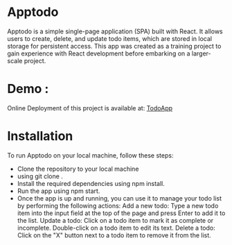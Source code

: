 # Apptodo

Apptodo is a simple single-page application (SPA) built with React. It allows users to create, delete, and update todo items, which are stored in local storage for persistent access. This app was created as a training project to gain experience with React development before embarking on a larger-scale project.


# Demo :

Online Deployment of this project is available at:    [TodoApp](https://tarek666666.github.io/todo-app-react/) <br>


# Installation

To run Apptodo on your local machine, follow these steps:

- Clone the repository to your local machine
- using git clone <repo url>.
- Install the required dependencies using npm install.
- Run the app using npm start.
- Once the app is up and running, you can use it to manage your todo list by performing the following actions:
Add a new todo: Type a new todo item into the input field at the top of the page and press Enter to add it to the list.
Update a todo: Click on a todo item to mark it as complete or incomplete. Double-click on a todo item to edit its text.
Delete a todo: Click on the "X" button next to a todo item to remove it from the list.
